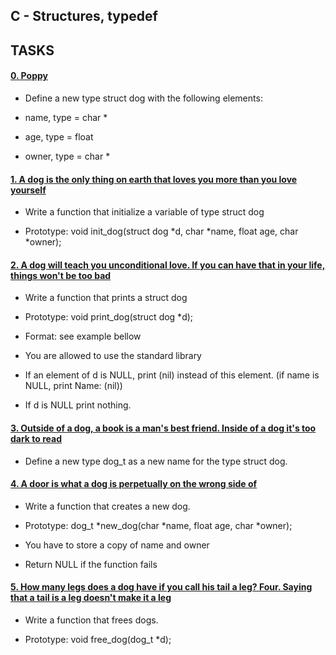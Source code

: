 ## C - Structures, typedef

## TASKS

#### [0. Poppy](dog.h)

- Define a new type struct dog with the following elements:

- name, type = char *
- age, type = float
- owner, type = char *

#### [1. A dog is the only thing on earth that loves you more than you love yourself](1-init_dog.c)

- Write a function that initialize a variable of type struct dog

- Prototype: void init_dog(struct dog *d, char *name, float age, char *owner);

#### [2. A dog will teach you unconditional love. If you can have that in your life, things won't be too bad](2-print_dog.c)

- Write a function that prints a struct dog

- Prototype: void print_dog(struct dog *d);
- Format: see example bellow
- You are allowed to use the standard library
- If an element of d is NULL, print (nil) instead of this element. (if name is NULL, print Name: (nil))
- If d is NULL print nothing.

#### [3. Outside of a dog, a book is a man's best friend. Inside of a dog it's too dark to read](dog.h)

- Define a new type dog_t as a new name for the type struct dog.

#### [4. A door is what a dog is perpetually on the wrong side of](4-new_dog.c)

- Write a function that creates a new dog.

- Prototype: dog_t *new_dog(char *name, float age, char *owner);
- You have to store a copy of name and owner
- Return NULL if the function fails

#### [5. How many legs does a dog have if you call his tail a leg? Four. Saying that a tail is a leg doesn't make it a leg](5-free_dog.c)

- Write a function that frees dogs.

- Prototype: void free_dog(dog_t *d);

